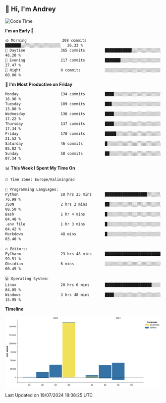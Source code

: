 ## 👋 Hi, I'm Andrey

<!--START_SECTION:waka-->
![Code Time](http://img.shields.io/badge/Code%20Time-222%20hrs%2049%20mins-blue)

**I'm an Early 🐤** 

```text
🌞 Morning                208 commits         ███████░░░░░░░░░░░░░░░░░░   26.33 % 
🌆 Daytime                365 commits         ████████████░░░░░░░░░░░░░   46.20 % 
🌃 Evening                217 commits         ███████░░░░░░░░░░░░░░░░░░   27.47 % 
🌙 Night                  0 commits           ░░░░░░░░░░░░░░░░░░░░░░░░░   00.00 % 
```
📅 **I'm Most Productive on Friday** 

```text
Monday                   134 commits         ████░░░░░░░░░░░░░░░░░░░░░   16.96 % 
Tuesday                  109 commits         ███░░░░░░░░░░░░░░░░░░░░░░   13.80 % 
Wednesday                136 commits         ████░░░░░░░░░░░░░░░░░░░░░   17.22 % 
Thursday                 137 commits         ████░░░░░░░░░░░░░░░░░░░░░   17.34 % 
Friday                   170 commits         █████░░░░░░░░░░░░░░░░░░░░   21.52 % 
Saturday                 46 commits          █░░░░░░░░░░░░░░░░░░░░░░░░   05.82 % 
Sunday                   58 commits          ██░░░░░░░░░░░░░░░░░░░░░░░   07.34 % 
```


📊 **This Week I Spent My Time On** 

```text
🕑︎ Time Zone: Europe/Kaliningrad

💬 Programming Languages: 
Python                   18 hrs 25 mins      ███████████████████░░░░░░   76.99 % 
JSON                     2 hrs 2 mins        ██░░░░░░░░░░░░░░░░░░░░░░░   08.50 % 
Bash                     1 hr 4 mins         █░░░░░░░░░░░░░░░░░░░░░░░░   04.48 % 
.env file                1 hr 3 mins         █░░░░░░░░░░░░░░░░░░░░░░░░   04.42 % 
Markdown                 48 mins             █░░░░░░░░░░░░░░░░░░░░░░░░   03.40 % 

🔥 Editors: 
PyCharm                  23 hrs 48 mins      █████████████████████████   99.51 % 
Obsidian                 6 mins              ░░░░░░░░░░░░░░░░░░░░░░░░░   00.49 % 

💻 Operating System: 
Linux                    20 hrs 6 mins       █████████████████████░░░░   84.05 % 
Windows                  3 hrs 48 mins       ████░░░░░░░░░░░░░░░░░░░░░   15.95 % 
```

**Timeline**

![Lines of Code chart](https://raw.githubusercontent.com/Mist3s/Mist3s/main/assets/bar_graph.png)


 Last Updated on 19/07/2024 18:38:25 UTC
<!--END_SECTION:waka-->

